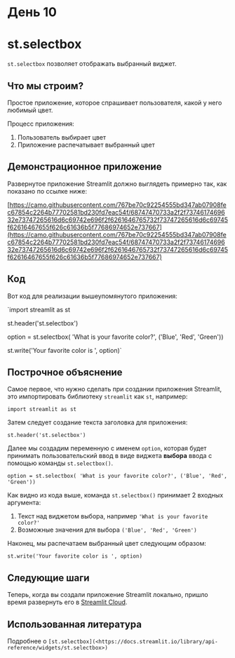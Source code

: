 # День 10

# **st.selectbox**

`st.selectbox` позволяет отображать выбранный виджет.

## **Что мы строим?**

Простое приложение, которое спрашивает пользователя, какой у него любимый цвет.

Процесс приложения:

1. Пользователь выбирает цвет
2. Приложение распечатывает выбранный цвет

## **Демонстрационное приложение**

Развернутое приложение Streamlit должно выглядеть примерно так, как показано по ссылке ниже:

[https://camo.githubusercontent.com/767be70c92254555bd347ab07908fec67854c2264b77702581bd230fd7eac54f/68747470733a2f2f7374617469632e73747265616d6c69742e696f2f6261646765732f73747265616d6c69745f62616467655f626c61636b5f77686974652e737667](https://camo.githubusercontent.com/767be70c92254555bd347ab07908fec67854c2264b77702581bd230fd7eac54f/68747470733a2f2f7374617469632e73747265616d6c69742e696f2f6261646765732f73747265616d6c69745f62616467655f626c61636b5f77686974652e737667)

## **Код**

Вот код для реализации вышеупомянутого приложения:

`import streamlit as st

st.header('st.selectbox')

option = st.selectbox(
     'What is your favorite color?',
     ('Blue', 'Red', 'Green'))

st.write('Your favorite color is ', option)`

## **Построчное объяснение**

Самое первое, что нужно сделать при создании приложения Streamlit, это импортировать библиотеку `streamlit` как `st`, например:

`import streamlit as st`

Затем следует создание текста заголовка для приложения:

`st.header('st.selectbox')`

Далее мы создадим переменную с именем `option`, которая будет принимать пользовательский ввод в виде виджета **выбора** ввода с помощью команды `st.selectbox()`.

`option = st.selectbox(
     'What is your favorite color?',
     ('Blue', 'Red', 'Green'))`

Как видно из кода выше, команда `st.selectbox()` принимает 2 входных аргумента:

1. Текст над виджетом выбора, например `'What is your favorite color?'`
2. Возможные значения для выбора `('Blue', 'Red', 'Green')`

Наконец, мы распечатаем выбранный цвет следующим образом:

`st.write('Your favorite color is ', option)`

## **Следующие шаги**

Теперь, когда вы создали приложение Streamlit локально, пришло время развернуть его в [Streamlit Cloud](https://streamlit.io/cloud).

## **Использованная литература**

Подробнее о `[st.selectbox](<https://docs.streamlit.io/library/api-reference/widgets/st.selectbox>)`
